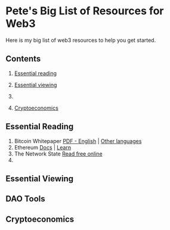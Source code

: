 # Pete's Big List of Resources for Web3

Here is my big list of web3 resources to help you get started.

## Contents
1. [Essential reading](#essential-reading)
3. [Essential viewing](#essential-viewing)
3. 

2. [Cryptoeconomics]()


## Essential Reading
1. Bitcoin Whitepaper [PDF - English](https://bitcoin.org/bitcoin.pdf) | [Other languages](https://bitcoin.org/en/bitcoin-paper)
2. Ethereum [Docs](https://ethereum.org/en/developers/docs/) | [Learn](https://ethereum.org/en/learn/)
3. The Network State [Read free online](https://thenetworkstate.com/)
4. 

## Essential Viewing




## DAO Tools


## 

## Cryptoeconomics
